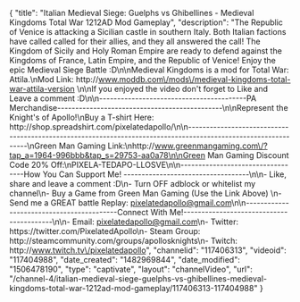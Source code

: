 {
    "title": "Italian Medieval Siege: Guelphs vs Ghibellines - Medieval Kingdoms Total War 1212AD Mod Gameplay",
    "description": "The Republic of Venice is attacking a Sicilian castle in southern Italy.  Both Italian factions have called called for their allies, and they all answered the call!  The Kingdom of Sicily and Holy Roman Empire are ready to defend against the Kingdoms of France, Latin Empire, and the Republic of Venice!  Enjoy the epic Medieval Siege Battle :D\n\nMedieval Kingdoms is a mod for Total War: Attila.\nMod Link: http:\/\/www.moddb.com\/mods\/medieval-kingdoms-total-war-attila-version \n\nIf you enjoyed the video don't forget to Like and Leave a comment :D\n\n-----------------------------------------PA Merchandise----------------------------------------------\n\nRepresent the Knight's of Apollo!\nBuy a T-shirt Here: http:\/\/shop.spreadshirt.com\/pixelatedapollo\/\n\n---------------------------------------------------------------------------------------------------------------\nGreen Man Gaming Link:\nhttp:\/\/www.greenmangaming.com\/?tap_a=1964-996bbb&tap_s=29753-aa0a78\n\nGreen Man Gaming Discount Code 20% Off:\nPIXELA-TEDAPO-LLOSVE\n\n----------------------------------How You Can Support Me! -----------------------------------\n\n- Like, share and leave a comment :D\n- Turn OFF adblock or whitelist my channel\n- Buy a Game from Green Man Gaming (Use the Link Above) \n- Send me a GREAT battle Replay: pixelatedapollo@gmail.com\n\n------------------------------------------Connect With Me!-----------------------------------------\n\n- Email: pixelatedapollo@gmail.com\n- Twitter: https:\/\/twitter.com\/PixelatedApollo\n- Steam Group:  http:\/\/steamcommunity.com\/groups\/apollosknights\n- Twitch: http:\/\/www.twitch.tv\/pixelatedapollo",
    "channelid": "117406313",
    "videoid": "117404988",
    "date_created": "1482969844",
    "date_modified": "1506478190",
    "type": "captivate",
    "layout": "channelVideo",
    "url": "\/channel-4\/italian-medieval-siege-guelphs-vs-ghibellines-medieval-kingdoms-total-war-1212ad-mod-gameplay\/117406313-117404988"
}